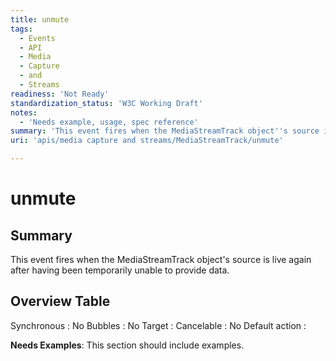 ```yaml
---
title: unmute
tags:
  - Events
  - API
  - Media
  - Capture
  - and
  - Streams
readiness: 'Not Ready'
standardization_status: 'W3C Working Draft'
notes:
  - 'Needs example, usage, spec reference'
summary: 'This event fires when the MediaStreamTrack object''s source is live again after having been temporarily unable to provide data.'
uri: 'apis/media capture and streams/MediaStreamTrack/unmute'

---
```

# unmute

## Summary

This event fires when the MediaStreamTrack object's source is live again after having been temporarily unable to provide data.

## Overview Table

Synchronous
:   No
Bubbles
:   No
Target
:
Cancelable
:   No
Default action
:

**Needs Examples**: This section should include examples.

